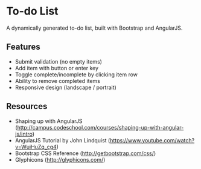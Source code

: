 To-do List
==========

A dynamically generated to-do list, built with Bootstrap and AngularJS.

Features
--------

* Submit validation (no empty items)
* Add item with button or enter key
* Toggle complete/incomplete by clicking item row
* Ability to remove completed items
* Responsive design (landscape / portrait)

Resources
---------

* Shaping up with AngularJS (http://campus.codeschool.com/courses/shaping-up-with-angular-js/intro)
* AngularJS Tutorial by John Lindquist (https://www.youtube.com/watch?v=WuiHuZq_cg4)
* Bootstrap CSS Reference (http://getbootstrap.com/css/)
* Glyphicons (http://glyphicons.com/)


